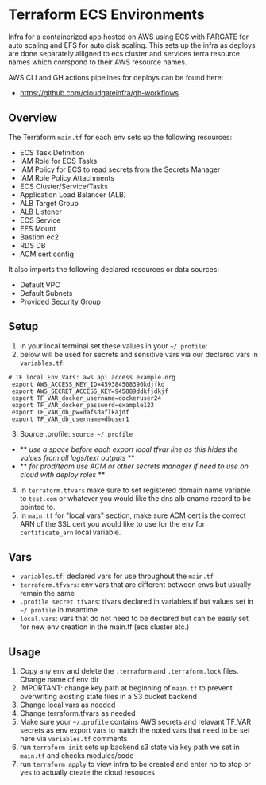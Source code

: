 # Terraform ECS Environments

Infra for a containerized app hosted on AWS using ECS with FARGATE for auto scaling and EFS for auto disk scaling.
This sets up the infra as deploys are done separately alligned to ecs cluster and services terra resource names which corrspond to their AWS resource names.

AWS CLI and GH actions pipelines for deploys can be found here: 
- https://github.com/cloudgateinfra/gh-workflows

## Overview

The Terraform `main.tf` for each env sets up the following resources:

- ECS Task Definition
- IAM Role for ECS Tasks
- IAM Policy for ECS to read secrets from the Secrets Manager
- IAM Role Policy Attachments
- ECS Cluster/Service/Tasks
- Application Load Balancer (ALB)
- ALB Target Group
- ALB Listener
- ECS Service
- EFS Mount
- Bastion ec2
- RDS DB
- ACM cert config

It also imports the following declared resources or data sources:

- Default VPC
- Default Subnets
- Provided Security Group

## Setup
1. in your local terminal set these values in your `~/.profile`:
2. below will be used for secrets and sensitive vars via our declared vars in `variables.tf`:
```
# TF local Env Vars: aws api access example.org
 export AWS_ACCESS_KEY_ID=459384508390kdjfkd
 export AWS_SECRET_ACCESS_KEY=945889ddkfjdkjf
 export TF_VAR_docker_username=dockeruser24
 export TF_VAR_docker_password=example123
 export TF_VAR_db_pw=dafsdaflkajdf
 export TF_VAR_db_username=dbuser1
 ```
 3. Source .profile: `source ~/.profile`
 - ** *use a space before each export local tfvar line as this hides the values from all logs/text outputs* **
 - ** *for prod/team use ACM or other secrets manager if need to use on cloud with deploy roles* **
 4. In `terraform.tfvars` make sure to set registered domain name variable to `test.com` or whatever you would like the dns alb cname record to be pointed to.
 5. In `main.tf` for "local vars" section, make sure ACM cert is the correct ARN of the SSL cert you would like to use for the env for `certificate_arn` local variable.

## Vars

- `variables.tf`: declared vars for use throughout the `main.tf`
- `terraform.tfvars`: env vars that are different between envs but usually remain the same
- `.profile secret tfvars`: tfvars declared in variables.tf but values set in `~/.profile` in meantime
- `local.vars`: vars that do not need to be declared but can be easily set for new env creation in the main.tf (ecs cluster etc.)

## Usage

1. Copy any env and delete the `.terraform` and `.terraform.lock` files. Change name of env dir
2. IMPORTANT: change key path at beginning of `main.tf` to prevent overwriting existing state files in a S3 bucket backend
3. Change local vars as needed
4. Change terraform.tfvars as needed
5. Make sure your `~/.profile` contains AWS secrets and relavant TF_VAR secrets as env export vars to match the noted vars that need to be set here via `variables.tf` comments
6. run `terraform init` sets up backend s3 state via key path we set in `main.tf` and checks modules/code
7. run `terraform apply` to view infra to be created and enter no to stop or yes to actually create the cloud resouces

